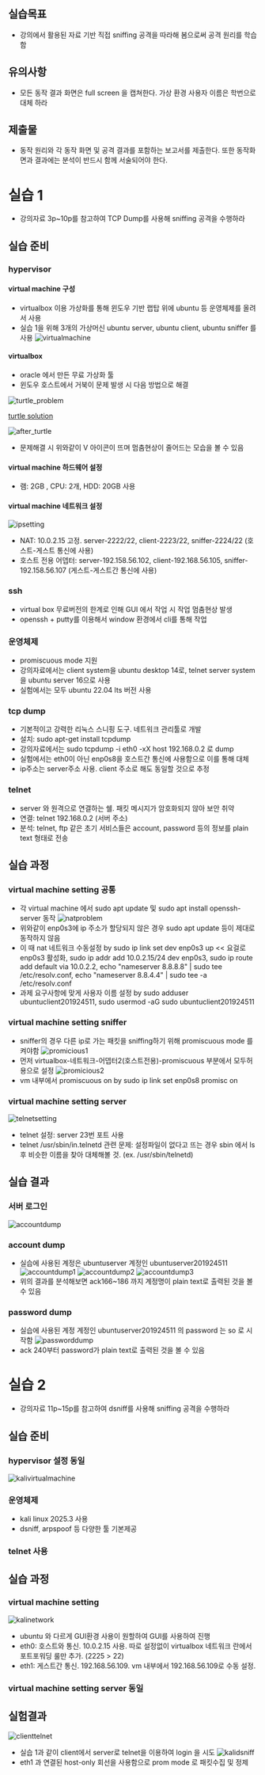 ## 실습목표
- 강의에서 활용된 자료 기반 직접 sniffing 공격을 따라해 봄으로써 공격 원리를 학습함

## 유의사항
- 모든 동작 결과 화면은 full screen 을 캡쳐한다. 가상 환경 사용자 이름은 학번으로 대체 하라

## 제출물
- 동작 원리와 각 동작 화면 및 공격 결과를 포함하는 보고서를 제출한다. 또한 동작화면과 결과에는 분석이 반드시 함께 서술되어야 한다.

# 실습 1
- 강의자료 3p~10p를 참고하여 TCP Dump를 사용해 sniffing 공격을 수행하라

## 실습 준비
### hypervisor 
#### virtual machine 구성
- virtualbox 이용 가상화를 통해 윈도우 기반 랩탑 위에 ubuntu 등 운영체제를 올려서 사용
- 실습 1을 위해 3개의 가상머신 ubuntu server, ubuntu client, ubuntu sniffer 를 사용
![virtualmachine](https://github.com/jiwoong5/network_security/blob/main/assignment1/src/virtualmachine.png)

#### virtualbox
- oracle 에서 만든 무료 가상화 툴
- 윈도우 호스트에서 거북이 문제 발생 시 다음 방법으로 해결
  
![turtle_problem](https://github.com/jiwoong5/network_security/blob/main/assignment1/src/turtle.png)

[turtle solution](https://learn.microsoft.com/en-us/troubleshoot/windows-client/application-management/virtualization-apps-not-work-with-hyper-v)

![after_turtle](https://github.com/jiwoong5/network_security/blob/main/assignment1/src/noturtle.png)
- 문제해결 시 위와같이 V 아이콘이 뜨며 멈춤현상이 줄어드는 모습을 볼 수 있음

#### virtual machine 하드웨어 설정
- 램: 2GB , CPU: 2개, HDD: 20GB 사용

#### virtual machine 네트워크 설정
![ipsetting](https://github.com/jiwoong5/network_security/blob/main/assignment1/src/ipsetting.png)
- NAT: 10.0.2.15 고정. server-2222/22, client-2223/22, sniffer-2224/22 (호스트-게스트 통신에 사용)
- 호스트 전용 어뎁터: server-192.158.56.102, client-192.168.56.105, sniffer-192.158.56.107 (게스트-게스트간 통신에 사용)

### ssh
- virtual box 무료버전의 한계로 인해 GUI 에서 작업 시 작업 멈춤현상 발생
- openssh + putty를 이용해서 window 환경에서 cli를 통해 작업

### 운영체제
- promiscuous mode 지원
- 강의자료에서는 client system을 ubuntu desktop 14로, telnet server system을 ubuntu server 16으로 사용
- 실험에서는 모두 ubuntu 22.04 lts 버전 사용

### tcp dump
- 기본적이고 강력한 리눅스 스니핑 도구. 네트워크 관리툴로 개발
- 설치: sudo apt-get install tcpdump
- 강의자료에서는 sudo tcpdump -i eth0 -xX host 192.168.0.2 로 dump
- 실험에서는 eth0이 아닌 enp0s8을 호스트간 통신에 사용함으로 이를 통해 대체
- ip주소는 server주소 사용. client 주소로 해도 동일할 것으로 추정

### telnet
- server 와 원격으로 연결하는 쉘. 패킷 메시지가 암호화되지 않아 보안 취약
- 연결: telnet 192.168.0.2 (서버 주소)
- 분석: telnet, ftp 같은 초기 서비스들은 account, password 등의 정보를 plain text 형태로 전송

## 실습 과정
### virtual machine setting 공통
- 각 virtual machine 에서 sudo apt update 및 sudo apt install openssh-server 동작
![natproblem](https://github.com/jiwoong5/network_security/blob/main/assignment1/src/natproblem.png)
- 위와같이 enp0s3에 ip 주소가 할당되지 않은 경우 sudo apt update 등이 제대로 동작하지 않음
- 이 때 nat 네트워크 수동설정 by sudo ip link set dev enp0s3 up << 요걸로 enp0s3 활성화, sudo ip addr add 10.0.2.15/24 dev enp0s3, sudo ip route add default via 10.0.2.2, echo "nameserver 8.8.8.8" | sudo tee /etc/resolv.conf, echo "nameserver 8.8.4.4" | sudo tee -a /etc/resolv.conf
- 과제 요구사항에 맞게 사용자 이름 설정 by sudo adduser ubuntuclient201924511, sudo usermod -aG sudo ubuntuclient201924511

### virtual machine setting sniffer
- sniffer의 경우 다른 ip로 가는 패킷을 sniffing하기 위해 promiscuous mode 를 켜야함
![promicious1](https://github.com/jiwoong5/network_security/blob/main/assignment1/src/promiscuousmode.png)
- 먼저 virtualbox-네트워크-어뎁터2(호스트전용)-promiscuous 부분에서 모두허용으로 설정
![promicious2](https://github.com/jiwoong5/network_security/blob/main/assignment1/src/promiscuousmode2.png)
- vm 내부에서 promiscuous on by sudo ip link set enp0s8 promisc on

### virtual machine setting server
![telnetsetting](https://github.com/jiwoong5/network_security/blob/main/assignment1/src/telnet_setting.png)
- telnet 설정: server 23번 포트 사용
- telnet /usr/sbin/in.telnetd 관련 문제: 설정파일이 없다고 뜨는 경우 sbin 에서 ls 후 비슷한 이름을 찾아 대체해볼 것. (ex. /usr/sbin/telnetd)

## 실습 결과
### 서버 로그인 
![accountdump](https://github.com/jiwoong5/network_security/blob/main/assignment1/src/accountdump.png)

### account dump
- 실습에 사용된 계정은 ubuntuserver 계정인 ubuntuserver201924511
![accountdump1](https://github.com/jiwoong5/network_security/blob/main/assignment1/src/accountdump1.png)
![accountdump2](https://github.com/jiwoong5/network_security/blob/main/assignment1/src/accountdump2.png)
![accountdump3](https://github.com/jiwoong5/network_security/blob/main/assignment1/src/accountdump3.png)
- 위의 결과를 분석해보면 ack166~186 까지 계정명이 plain text로 출력된 것을 볼 수 있음

### password dump
- 실습에 사용된 계정 계정인 ubuntuserver201924511 의 password 는 so 로 시작함
![passworddump](https://github.com/jiwoong5/network_security/blob/main/assignment1/src/passworddump.png)
- ack 240부터 password가 plain text로 출력된 것을 볼 수 있음

# 실습 2
- 강의자료 11p~15p를 참고하여 dsniff를 사용해 sniffing 공격을 수행하라

## 실습 준비
### hypervisor 설정 동일
![kalivirtualmachine](https://github.com/jiwoong5/network_security/blob/main/assignment1/src/kalivirtualmachine.png)

### 운영체제
- kali linux 2025.3 사용
- dsniff, arpspoof 등 다양한 툴 기본제공

### telnet 사용

## 실습 과정
### virtual machine setting
![kalinetwork](https://github.com/jiwoong5/network_security/blob/main/assignment1/src/kalinetwork.png)
- ubuntu 와 다르게 GUI환경 사용이 원할하여 GUI를 사용하여 진행
- eth0: 호스트와 통신. 10.0.2.15 사용. 따로 설정없이 virtualbox 네트워크 란에서 포트포워딩 룰만 추가. (2225 > 22)
- eth1: 게스트간 통신. 192.168.56.109. vm 내부에서 192.168.56.109로 수동 설정.

### virtual machine setting server 동일

## 실험결과
![clienttelnet](https://github.com/jiwoong5/network_security/blob/main/assignment1/src/clienttelnet.png)
- 실습 1과 같이 client에서 server로 telnet을 이용하여 login 을 시도
![kalidsniff](https://github.com/jiwoong5/network_security/blob/main/assignment1/src/kalidsniff.png)
- eth1 과 연결된 host-only 회선을 사용함으로 prom mode 로 패킷수집 및 정제
